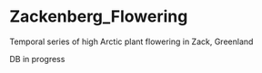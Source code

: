 # Zackenberg_Flowering
Temporal series of high Arctic plant flowering in Zack, Greenland

DB in progress
